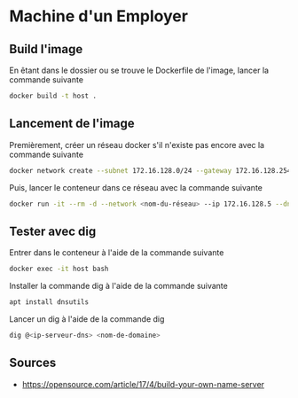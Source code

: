 # Machine d'un Employer

## Build l'image

En êtant dans le dossier ou se trouve le Dockerfile de l'image, lancer la commande suivante

```bash
docker build -t host .
```

## Lancement de l'image

Premièrement, créer un réseau docker s'il n'existe pas encore avec la commande suivante

```bash
docker network create --subnet 172.16.128.0/24 --gateway 172.16.128.254 <nom-du-réseau>
```

Puis, lancer le conteneur dans ce réseau avec la commande suivante

```bash
docker run -it --rm -d --network <nom-du-réseau> --ip 172.16.128.5 --dns 172.16.128.3 --name host host
```

## Tester avec dig

Entrer dans le conteneur à l'aide de la commande suivante

```bash
docker exec -it host bash
```

Installer la commande dig à l'aide de la commande suivante

```bash
apt install dnsutils
```

Lancer un dig à l'aide de la commande dig

```bash
dig @<ip-serveur-dns> <nom-de-domaine>
```

## Sources

* <https://opensource.com/article/17/4/build-your-own-name-server>
